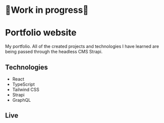 # 🚧Work in progress🚧

# Portfolio website

My portfolio. All of the created projects and technologies I have learned are being passed through the headless CMS Strapi.

## Technologies

- React
- TypeScript
- Tailwind CSS
- Strapi
- GraphQL

## Live
